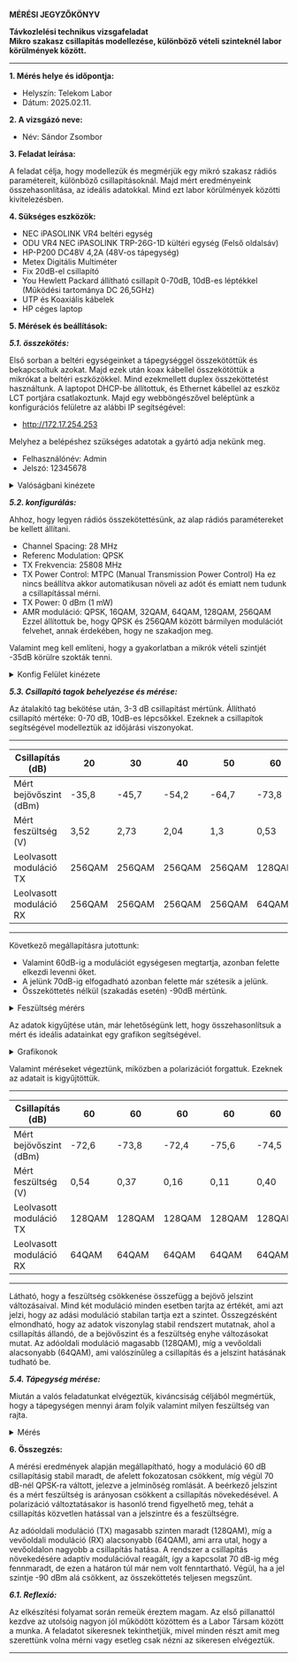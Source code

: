 **MÉRÉSI JEGYZŐKÖNYV**

**Távkozlelési technikus vizsgafeladat**  
**Mikro szakasz csillapitás modellezése, különböző vételi szinteknél labor körülmények között.**

---

**1. Mérés helye és időpontja:**  
- Helyszín: Telekom Labor
- Dátum: 2025.02.11.


**2. A vizsgázó neve:**  
- Név: Sándor Zsombor

**3. Feladat leírása:**

A feladat célja, hogy modellezük és megmérjük egy mikró szakasz rádiós paramétereit, különböző csillapításoknál. Majd mért eredményeink összehasonlítása, az ideális adatokkal. Mind ezt labor körülmények közötti kivitelezésben.

**4. Sükséges eszközök:**  

- NEC iPASOLINK VR4 beltéri egység
- ODU VR4 NEC iPASOLINK TRP-26G-1D kültéri egység (Felső oldalsáv)
- HP-P200 DC48V 4,2A (48V-os tápegység)
- Metex Digitális Multiméter
- Fix 20dB-el csillapító
- You Hewlett Packard állítható csillapít 0-70dB, 10dB-es léptékkel (Működési tartománya DC 26,5GHz)
- UTP és Koaxiális kábelek
- HP céges laptop

**5. Mérések és beállítások:**

***5.1. összekötés:***

Első sorban a beltéri egységeinket a tápegységgel összekötöttük és bekapcsoltuk azokat. Majd ezek után koax kábellel összekötöttük a mikrókat a beltéri eszközökkel. Mind ezekmellett duplex összeköttetést használtunk. A laptopot DHCP-be állítottuk, és Ethernet kábellel az eszköz LCT portjára csatlakoztunk. Majd egy webböngészővel beléptünk a konfigurációs felületre az alábbi IP segítségével: 
- http://172.17.254.253

Melyhez a belépéshez szükséges adatotak a gyártó adja nekünk meg. 
- Felhasználónév: Admin
- Jelszó: 12345678

<details>
    <summary>Valóságbani kinézete</summary>
    <img src="https://github.com/user-attachments/assets/761d868a-cb39-4578-9085-0caafe8cc76a" width="360" height="640">
</details>

***5.2. konfigurálás:***

Ahhoz, hogy legyen rádiós összekötettésünk, az alap rádiós paramétereket be kellett állítani.
- Channel Spacing: 28 MHz
- Referenc Modulation: QPSK
- TX Frekvencia: 25808 MHz
- TX Power Control: MTPC (Manual Transmission Power Control) 
Ha ez nincs beállítva akkor automatikusan növeli az adót és emiatt nem tudunk a csillapítással mérni.
- TX Power: 0 dBm (1 mW)
- AMR moduláció: QPSK, 16QAM, 32QAM, 64QAM, 128QAM, 256QAM
Ezzel állítottuk be, hogy QPSK és 256QAM között bármilyen modulációt felvehet, annak érdekében, hogy ne szakadjon meg.

Valamint meg kell említeni, hogy a gyakorlatban a mikrók vételi szintjét -35dB körülre szokták tenni.

<details>
    <summary>Konfig Felület kinézete</summary>
    <img src="https://github.com/user-attachments/assets/52572cab-e8b9-42c6-a755-cb0a3275f356" width="640" height="360">
</details>

***5.3. Csillapító tagok behelyezése és mérése:***

Az átalakító tag bekötése után, 3-3 dB csillapítást mértünk. Állítható csillapító mértéke: 0-70 dB, 10dB-es lépcsőkkel. Ezeknek a csillapítok segítségével modelleztük az időjárási viszonyokat.

---

| Csillapítás (dB) | 20   | 30   | 40   | 50   | 60   | 70   |
|----------------|------|------|------|------|------|------|
| Mért bejövőszint (dBm) | -35,8 | -45,7 | -54,2 | -64,7 | -73,8 | -84,1 |
| Mért feszültség (V) | 3,52  | 2,73  | 2,04  | 1,3   | 0,53  | 0,06  |
| Leolvasott moduláció TX | 256QAM | 256QAM | 256QAM | 256QAM | 128QAM | QPSK |
| Leolvasott moduláció RX | 256QAM | 256QAM | 256QAM | 256QAM | 64QAM  | QPSK |

---

Következő megállapításra jutottunk:
- Valamint 60dB-ig a modulációt egységesen megtartja, azonban felette elkezdi levenni őket.
- A jelünk 70dB-ig elfogadható azonban felette már szétesik a jelünk.
- Összeköttetés nélkül (szakadás esetén) -90dB mértünk.

<details>
    <summary>Feszültség mérérs</summary>
    <img src="https://github.com/user-attachments/assets/18087bdf-83f8-4211-a989-78578a59bde2" width="640" height="360">
</details>


Az adatok kigyűjtése után, már lehetőségünk lett, hogy összehasonlítsuk a mért és ideális adatainkat egy grafikon segítségével.

<details>
    <summary>Grafikonok</summary>
    <img src="https://github.com/user-attachments/assets/ef335ccb-3146-4c85-8a05-6fe4c8f8ebce" width="640" height="360">
    <img src="https://github.com/user-attachments/assets/5046d591-4af3-4afd-928e-c032efa1e49d" width="640" height="360">
</details>

Valamint méréseket végeztünk, miközben a polarizációt forgattuk. Ezeknek az adatait is kigyűjtöttük.

---

| Csillapítás (dB) | 60 | 60 | 60 | 60 | 60 | 60 | 60 |
|----------------|------|------|------|------|------|------|------|
| Mért bejövőszint (dBm) | -72,6 | -73,8 | -72,4 | -75,6 | -74,5 | -73,3 | -74,3 |
| Mért feszültség (V) | 0,54 | 0,37 | 0,16 | 0,11 | 0,40 | 0,43 | 0,47 |
| Leolvasott moduláció TX | 128QAM | 128QAM | 128QAM | 128QAM | 128QAM | 128QAM | 128QAM |
| Leolvasott moduláció RX | 64QAM | 64QAM | 64QAM | 64QAM | 64QAM | 64QAM | 64QAM |

---

Látható, hogy a feszültség csökkenése összefügg a bejövő jelszint változásaival. Mind két moduláció minden esetben tarjta az értékét, ami azt jelzi, hogy az adási moduláció stabilan tartja ezt a szintet. Összegzésként elmondható, hogy az adatok viszonylag stabil rendszert mutatnak, ahol a csillapítás állandó, de a bejövőszint és a feszültség enyhe változásokat mutat. Az adóoldali moduláció magasabb (128QAM), míg a vevőoldali alacsonyabb (64QAM), ami valószínűleg a csillapítás és a jelszint hatásának tudható be.

***5.4. Tápegység mérése:***

Miután a valós feladatunkat elvégeztük, kiváncsiság céljából megmértük, hogy a tápegységen mennyi áram folyik valamint milyen feszültség van rajta. 

<details>
    <summary>Mérés</summary>
    <img src="https://github.com/user-attachments/assets/d03a10cd-0fda-4888-be73-4e19c2258577" width="640" height="360">
</details>

**6. Összegzés:**

A mérési eredmények alapján megállapítható, hogy a moduláció 60 dB csillapításig stabil maradt, de afelett fokozatosan csökkent, míg végül 70 dB-nél QPSK-ra váltott, jelezve a jelminőség romlását. A beérkező jelszint és a mért feszültség is arányosan csökkent a csillapítás növekedésével. A polarizáció változtatásakor is hasonló trend figyelhető meg, tehát a csillapítás közvetlen hatással van a jelszintre és a feszültségre.

Az adóoldali moduláció (TX) magasabb szinten maradt (128QAM), míg a vevőoldali moduláció (RX) alacsonyabb (64QAM), ami arra utal, hogy a vevőoldalon nagyobb a csillapítás hatása. A rendszer a csillapítás növekedésére adaptív modulációval reagált, így a kapcsolat 70 dB-ig még fennmaradt, de ezen a határon túl már nem volt fenntartható. Végül, ha a jel szintje -90 dBm alá csökkent, az összeköttetés teljesen megszűnt.

***6.1. Reflexió:***

Az elkészítési folyamat során remeük éreztem magam. Az első pillanattól kezdve az utolsóig nagyon jól működött közöttem és a Labor Társam között a munka. A feladatot sikeresnek tekinthetjük, mivel minden részt amit meg szerettünk volna mérni vagy esetleg csak nézni az sikeresen elvégeztük.

---
